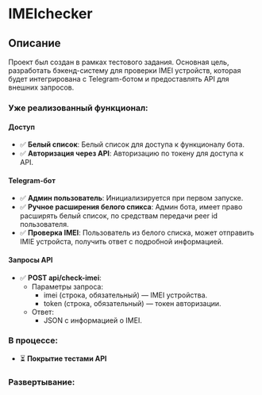 # IMEIchecker
## Описание
Проект был создан в рамках тестового задания. Основная цель, разработать бэкенд-систему для проверки IMEI устройств, которая будет интегрирована с Telegram-ботом и предоставлять API для внешних запросов.

### Уже реализованный функционал:
#### Доступ
- ✅ **Белый список**: Белый список для доступа к функционалу бота.
- ✅ **Авторизация через API**: Авторизацию по токену для доступа к API.

#### Telegram-бот
- ✅ **Админ пользователь**: Инициализируется при первом запуске.
- ✅ **Ручное расширения белого спикса**: Админ бота, имеет право расширять белый список, по средствам передачи peer id пользователя.
- ✅ **Проверка IMEI**: Пользователь из белого списка, может отправить IMIE устройста, получить ответ с подробной информацией.

#### Запросы API
- ✅ **POST api/check-imei**: 
  - Параметры запроса:
    - imei (строка, обязательный) — IMEI устройства.
    - token (строка, обязательный) — токен авторизации.
  - Ответ:
    - JSON с информацией о IMEI. 


### В процессе:
- ⏳ **Покрытие тестами API**

### Развертывание:

